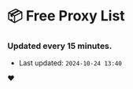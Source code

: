 # :package: Free Proxy List
### Updated every 15 minutes.

- Last updated: `2024-10-24 13:40`

:heart:
